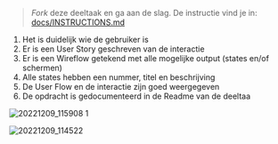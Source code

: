 > _Fork_ deze deeltaak en ga aan de slag. De instructie vind je in: [docs/INSTRUCTIONS.md](docs/INSTRUCTIONS.md)

 1. Het is duidelijk wie de gebruiker is<br>
 2. Er is een User Story geschreven van de interactie<br>
 3. Er is een Wireflow getekend met alle mogelijke output (states en/of schermen)<br>
 4. Alle states hebben een nummer, titel en beschrijving<br>
 5. De User Flow en de interactie zijn goed weergegeven<br>
 6. De opdracht is gedocumenteerd in de Readme van de deeltaa<br>

![20221209_115908 1](https://user-images.githubusercontent.com/112861160/206691494-72c682fa-ec65-4d32-87b8-dc9883086098.png)

![20221209_114522](https://user-images.githubusercontent.com/112861160/206687654-c9cc6e60-ac0f-4458-b33a-d0dc6563cd73.jpg)
